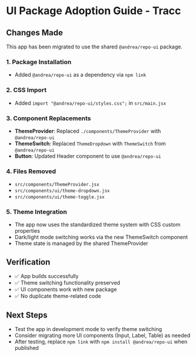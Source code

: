 # UI Package Adoption Guide - Tracc

## Changes Made

This app has been migrated to use the shared `@andrea/repo-ui` package.

### 1. Package Installation
- Added `@andrea/repo-ui` as a dependency via `npm link`

### 2. CSS Import
- Added `import "@andrea/repo-ui/styles.css";` in `src/main.jsx`

### 3. Component Replacements
- **ThemeProvider**: Replaced `./components/ThemeProvider` with `@andrea/repo-ui`
- **ThemeSwitch**: Replaced `ThemeDropdown` with `ThemeSwitch` from `@andrea/repo-ui`
- **Button**: Updated Header component to use `@andrea/repo-ui`

### 4. Files Removed
- `src/components/ThemeProvider.jsx`
- `src/components/ui/theme-dropdown.jsx`
- `src/components/ui/theme-toggle.jsx`

### 5. Theme Integration
- The app now uses the standardized theme system with CSS custom properties
- Dark/light mode switching works via the new ThemeSwitch component
- Theme state is managed by the shared ThemeProvider

## Verification
- ✅ App builds successfully
- ✅ Theme switching functionality preserved
- ✅ UI components work with new package
- ✅ No duplicate theme-related code

## Next Steps
- Test the app in development mode to verify theme switching
- Consider migrating more UI components (Input, Label, Table) as needed
- After testing, replace `npm link` with `npm install @andrea/repo-ui` when published
